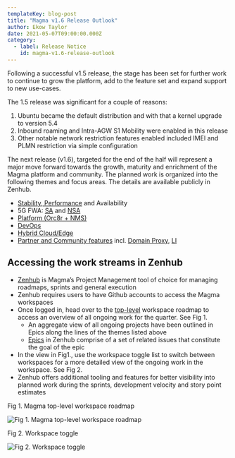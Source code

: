 ```yaml
---
templateKey: blog-post
title: "Magma v1.6 Release Outlook"
author: Ekow Taylor
date: 2021-05-07T09:00:00.000Z
category:
  - label: Release Notice
    id: magma-v1.6-release-outlook
---
```


Following a successful v1.5 release, the stage has been set for further work to continue to grow the platform, add to the feature set and expand support to new use-cases.

The 1.5 release was significant for a couple of reasons:

1. Ubuntu became the default distribution and with that a kernel upgrade to version 5.4
2. Inbound roaming and Intra-AGW S1 Mobility were enabled in this release
3. Other notable network restriction features enabled included IMEI and PLMN restriction via simple configuration

The next release (v1.6), targeted for the end of the half will represent a major move forward towards the growth, maturity and enrichment of the Magma platform and community. The planned work is organized into the following themes and focus areas. The details are available publicly in Zenhub.

*   [Stability, Performance](https://app.zenhub.com/workspaces/magma--stability-and-performance-608c7a8e3528ba000ecd7920/roadmap) and Availability
*   5G FWA: [SA](https://app.zenhub.com/workspaces/magma--5g-sa-60871e99b9326f001696b1ee/board?repos=170803235) and [NSA](https://app.zenhub.com/workspaces/magma--5g-nsa-608c78da59046d0013cf318f/roadmap)
*   [Platform (Orc8r + NMS)](https://app.zenhub.com/workspaces/magma--platform-607edea0598dec000e04a56b/roadmap)
*   [DevOps](https://app.zenhub.com/workspaces/magma--devops-5f98596bdbbaee000ef2c1f6/roadmap)
*   [Hybrid Cloud/Edge](https://app.zenhub.com/workspaces/magma--hybrid-cloudedge-608c919dd66ae30010cbd1c1/roadmap)
*   [Partner and Community features](https://app.zenhub.com/workspaces/magma--partnercommunity-features-609035a052e621000fbda977/roadmap) incl. [Domain Proxy](https://app.zenhub.com/workspaces/magma--domain-proxy-development-6064cb9d84ca0600135548c9/roadmap), [LI](https://app.zenhub.com/workspaces/magma--li-5fdce1d87a970e001c1f531e/roadmap)

<p></p>

## Accessing the work streams in Zenhub

- [Zenhub](https://app.zenhub.com/workspaces/magma-5fac75d3e2cd890011f1677a/board?repos=170803235) is Magma’s Project Management tool of choice for managing roadmaps, sprints and general execution
- Zenhub requires users to have Github accounts to access the Magma workspaces
- Once logged in, head over to the [top-level](https://app.zenhub.com/workspaces/magma-5fac75d3e2cd890011f1677a/roadmap) workspace roadmap to access an overview of all ongoing work for the quarter. See Fig 1.
	- An aggregate view of all ongoing projects have been outlined in Epics along the lines of the themes listed above
	- [Epics](https://help.zenhub.com/support/solutions/articles/43000010341-an-intro-to-zenhub-epics) in Zenhub comprise of a set of related issues that constitute the goal of the epic
- In the view in Fig1., use the workspace toggle list to switch between workspaces for a more detailed view of the ongoing work in the workspace. See Fig 2.
- Zenhub offers additional tooling and features for better visibility into planned work during the sprints, development velocity and story point estimates

Fig 1. Magma top-level workspace roadmap<br/>

![Fig 1. Magma top-level workspace roadmap](/img/fig1-1.6.png "Fig 1. Magma top-level workspace roadmap")


Fig 2. Workspace toggle<br/>

![Fig 2. Workspace toggle](/img/fig2-1.6.png "Fig 2. Workspace toggle")


